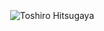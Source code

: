 <div align="center">
	<br>
	<br>
	<br>
	<img src="https://github.com/silverhairs/silverhairs/blob/master/toshiro.gif" width="auto" height="auto" alt="Toshiro Hitsugaya">
	<br>
	<br>
	<br>
</div>
